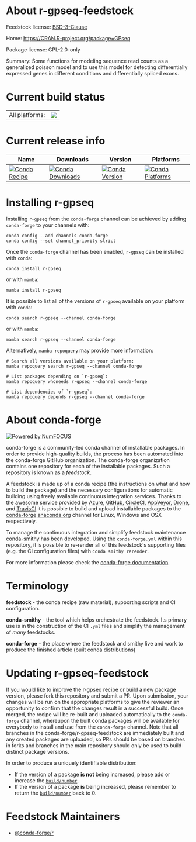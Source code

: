 About r-gpseq-feedstock
=======================

Feedstock license: [BSD-3-Clause](https://github.com/conda-forge/r-gpseq-feedstock/blob/main/LICENSE.txt)

Home: https://CRAN.R-project.org/package=GPseq

Package license: GPL-2.0-only

Summary: Some functions for modeling sequence read counts as a generalized poisson model and to use this model for detecting differentially expressed genes in different conditions and differentially spliced exons.

Current build status
====================


<table><tr><td>All platforms:</td>
    <td>
      <a href="https://dev.azure.com/conda-forge/feedstock-builds/_build/latest?definitionId=1211&branchName=main">
        <img src="https://dev.azure.com/conda-forge/feedstock-builds/_apis/build/status/r-gpseq-feedstock?branchName=main">
      </a>
    </td>
  </tr>
</table>

Current release info
====================

| Name | Downloads | Version | Platforms |
| --- | --- | --- | --- |
| [![Conda Recipe](https://img.shields.io/badge/recipe-r--gpseq-green.svg)](https://anaconda.org/conda-forge/r-gpseq) | [![Conda Downloads](https://img.shields.io/conda/dn/conda-forge/r-gpseq.svg)](https://anaconda.org/conda-forge/r-gpseq) | [![Conda Version](https://img.shields.io/conda/vn/conda-forge/r-gpseq.svg)](https://anaconda.org/conda-forge/r-gpseq) | [![Conda Platforms](https://img.shields.io/conda/pn/conda-forge/r-gpseq.svg)](https://anaconda.org/conda-forge/r-gpseq) |

Installing r-gpseq
==================

Installing `r-gpseq` from the `conda-forge` channel can be achieved by adding `conda-forge` to your channels with:

```
conda config --add channels conda-forge
conda config --set channel_priority strict
```

Once the `conda-forge` channel has been enabled, `r-gpseq` can be installed with `conda`:

```
conda install r-gpseq
```

or with `mamba`:

```
mamba install r-gpseq
```

It is possible to list all of the versions of `r-gpseq` available on your platform with `conda`:

```
conda search r-gpseq --channel conda-forge
```

or with `mamba`:

```
mamba search r-gpseq --channel conda-forge
```

Alternatively, `mamba repoquery` may provide more information:

```
# Search all versions available on your platform:
mamba repoquery search r-gpseq --channel conda-forge

# List packages depending on `r-gpseq`:
mamba repoquery whoneeds r-gpseq --channel conda-forge

# List dependencies of `r-gpseq`:
mamba repoquery depends r-gpseq --channel conda-forge
```


About conda-forge
=================

[![Powered by
NumFOCUS](https://img.shields.io/badge/powered%20by-NumFOCUS-orange.svg?style=flat&colorA=E1523D&colorB=007D8A)](https://numfocus.org)

conda-forge is a community-led conda channel of installable packages.
In order to provide high-quality builds, the process has been automated into the
conda-forge GitHub organization. The conda-forge organization contains one repository
for each of the installable packages. Such a repository is known as a *feedstock*.

A feedstock is made up of a conda recipe (the instructions on what and how to build
the package) and the necessary configurations for automatic building using freely
available continuous integration services. Thanks to the awesome service provided by
[Azure](https://azure.microsoft.com/en-us/services/devops/), [GitHub](https://github.com/),
[CircleCI](https://circleci.com/), [AppVeyor](https://www.appveyor.com/),
[Drone](https://cloud.drone.io/welcome), and [TravisCI](https://travis-ci.com/)
it is possible to build and upload installable packages to the
[conda-forge](https://anaconda.org/conda-forge) [anaconda.org](https://anaconda.org/)
channel for Linux, Windows and OSX respectively.

To manage the continuous integration and simplify feedstock maintenance
[conda-smithy](https://github.com/conda-forge/conda-smithy) has been developed.
Using the ``conda-forge.yml`` within this repository, it is possible to re-render all of
this feedstock's supporting files (e.g. the CI configuration files) with ``conda smithy rerender``.

For more information please check the [conda-forge documentation](https://conda-forge.org/docs/).

Terminology
===========

**feedstock** - the conda recipe (raw material), supporting scripts and CI configuration.

**conda-smithy** - the tool which helps orchestrate the feedstock.
                   Its primary use is in the construction of the CI ``.yml`` files
                   and simplify the management of *many* feedstocks.

**conda-forge** - the place where the feedstock and smithy live and work to
                  produce the finished article (built conda distributions)


Updating r-gpseq-feedstock
==========================

If you would like to improve the r-gpseq recipe or build a new
package version, please fork this repository and submit a PR. Upon submission,
your changes will be run on the appropriate platforms to give the reviewer an
opportunity to confirm that the changes result in a successful build. Once
merged, the recipe will be re-built and uploaded automatically to the
`conda-forge` channel, whereupon the built conda packages will be available for
everybody to install and use from the `conda-forge` channel.
Note that all branches in the conda-forge/r-gpseq-feedstock are
immediately built and any created packages are uploaded, so PRs should be based
on branches in forks and branches in the main repository should only be used to
build distinct package versions.

In order to produce a uniquely identifiable distribution:
 * If the version of a package **is not** being increased, please add or increase
   the [``build/number``](https://docs.conda.io/projects/conda-build/en/latest/resources/define-metadata.html#build-number-and-string).
 * If the version of a package **is** being increased, please remember to return
   the [``build/number``](https://docs.conda.io/projects/conda-build/en/latest/resources/define-metadata.html#build-number-and-string)
   back to 0.

Feedstock Maintainers
=====================

* [@conda-forge/r](https://github.com/conda-forge/r/)

